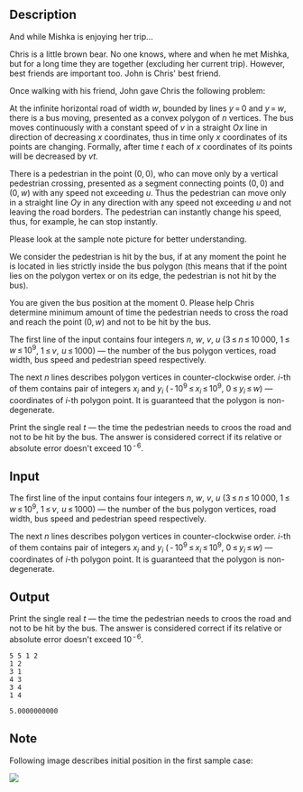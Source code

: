 ## Description

<div><p>And while Mishka is enjoying her trip...</p><p>Chris is a little brown bear. No one knows, where and when he met Mishka, but for a long time they are together (excluding her current trip). However, best friends are important too. John is Chris' best friend.</p><p>Once walking with his friend, John gave Chris the following problem:</p><p>At the infinite horizontal road of width <span class="tex-span"><i>w</i></span>, bounded by lines <span class="tex-span"><i>y</i> = 0</span> and <span class="tex-span"><i>y</i> = <i>w</i></span>, there is a bus moving, presented as a convex polygon of <span class="tex-span"><i>n</i></span> vertices. The bus moves continuously with a constant speed of <span class="tex-span"><i>v</i></span> in a straight <span class="tex-span"><i>Ox</i></span> line in direction of decreasing <span class="tex-span"><i>x</i></span> coordinates, thus in time <span class="tex-font-style-bf">only <span class="tex-span"><i>x</i></span> coordinates</span> of its points are changing. Formally, after time <span class="tex-span"><i>t</i></span> each of <span class="tex-span"><i>x</i></span> coordinates of its points will be decreased by <span class="tex-span"><i>vt</i></span>.</p><p>There is a pedestrian in the point <span class="tex-span">(0, 0)</span>, who can move only by a vertical pedestrian crossing, presented as a segment connecting points <span class="tex-span">(0, 0)</span> and <span class="tex-span">(0, <i>w</i>)</span> with any speed not exceeding <span class="tex-span"><i>u</i></span>. Thus the pedestrian can move only in a straight line <span class="tex-span"><i>Oy</i></span> in any direction with any speed not exceeding <span class="tex-span"><i>u</i></span> and not leaving the road borders. The pedestrian can instantly change his speed, thus, for example, he can stop instantly.</p><p>Please look at the sample note picture for better understanding.</p><p>We consider the pedestrian is <span class="tex-font-style-it">hit by the bus</span>, if at any moment the point he is located in lies <span class="tex-font-style-bf">strictly inside</span> the bus polygon (this means that if the point lies on the polygon vertex or on its edge, the pedestrian is not hit by the bus).</p><p>You are given the bus position at the moment <span class="tex-span">0</span>. Please help Chris determine minimum amount of time the pedestrian needs to cross the road and reach the point <span class="tex-span">(0, <i>w</i>)</span> and not to be hit by the bus.</p></div><div class="input-specification"><p>The first line of the input contains four integers <span class="tex-span"><i>n</i></span>, <span class="tex-span"><i>w</i></span>, <span class="tex-span"><i>v</i></span>, <span class="tex-span"><i>u</i></span> (<span class="tex-span">3 ≤ <i>n</i> ≤ 10 000</span>, <span class="tex-span">1 ≤ <i>w</i> ≤ 10<sup class="upper-index">9</sup></span>, <span class="tex-span">1 ≤ <i>v</i>,  <i>u</i> ≤ 1000</span>)&nbsp;— the number of the bus polygon vertices, road width, bus speed and pedestrian speed respectively.</p><p>The next <span class="tex-span"><i>n</i></span> lines describes polygon vertices in counter-clockwise order. <span class="tex-span"><i>i</i></span>-th of them contains pair of integers <span class="tex-span"><i>x</i><sub class="lower-index"><i>i</i></sub></span> and <span class="tex-span"><i>y</i><sub class="lower-index"><i>i</i></sub></span> (<span class="tex-span"> - 10<sup class="upper-index">9</sup> ≤ <i>x</i><sub class="lower-index"><i>i</i></sub> ≤ 10<sup class="upper-index">9</sup></span>, <span class="tex-span">0 ≤ <i>y</i><sub class="lower-index"><i>i</i></sub> ≤ <i>w</i></span>)&nbsp;— coordinates of <span class="tex-span"><i>i</i></span>-th polygon point. It is guaranteed that the polygon is non-degenerate.</p></div><div class="output-specification"><p>Print the single real <span class="tex-span"><i>t</i></span>&nbsp;— the time the pedestrian needs to croos the road and not to be hit by the bus. The answer is considered correct if its relative or absolute error doesn't exceed <span class="tex-span">10<sup class="upper-index"> - 6</sup></span>.</p></div>

## Input

<p>The first line of the input contains four integers <span class="tex-span"><i>n</i></span>, <span class="tex-span"><i>w</i></span>, <span class="tex-span"><i>v</i></span>, <span class="tex-span"><i>u</i></span> (<span class="tex-span">3 ≤ <i>n</i> ≤ 10 000</span>, <span class="tex-span">1 ≤ <i>w</i> ≤ 10<sup class="upper-index">9</sup></span>, <span class="tex-span">1 ≤ <i>v</i>,  <i>u</i> ≤ 1000</span>)&nbsp;— the number of the bus polygon vertices, road width, bus speed and pedestrian speed respectively.</p><p>The next <span class="tex-span"><i>n</i></span> lines describes polygon vertices in counter-clockwise order. <span class="tex-span"><i>i</i></span>-th of them contains pair of integers <span class="tex-span"><i>x</i><sub class="lower-index"><i>i</i></sub></span> and <span class="tex-span"><i>y</i><sub class="lower-index"><i>i</i></sub></span> (<span class="tex-span"> - 10<sup class="upper-index">9</sup> ≤ <i>x</i><sub class="lower-index"><i>i</i></sub> ≤ 10<sup class="upper-index">9</sup></span>, <span class="tex-span">0 ≤ <i>y</i><sub class="lower-index"><i>i</i></sub> ≤ <i>w</i></span>)&nbsp;— coordinates of <span class="tex-span"><i>i</i></span>-th polygon point. It is guaranteed that the polygon is non-degenerate.</p>

## Output

<p>Print the single real <span class="tex-span"><i>t</i></span>&nbsp;— the time the pedestrian needs to croos the road and not to be hit by the bus. The answer is considered correct if its relative or absolute error doesn't exceed <span class="tex-span">10<sup class="upper-index"> - 6</sup></span>.</p>





```input1
5 5 1 2
1 2
3 1
4 3
3 4
1 4

```




```output1
5.0000000000
```



## Note

<p>Following image describes initial position in the first sample case:</p><p><img class="tex-graphics" src="file://le763QaG.png" style="max-width: 100.0%;max-height: 100.0%;"></p>
